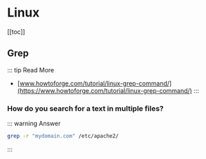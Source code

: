 # Linux
[[toc]]

## Grep
::: tip Read More
- [www.howtoforge.com/tutorial/linux-grep-command/](https://www.howtoforge.com/tutorial/linux-grep-command/)
:::
### How do you search for a text in multiple files?
::: warning Answer
```bash
grep -r "mydomain.com" /etc/apache2/
```
:::
